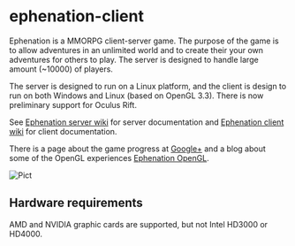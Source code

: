 # ephenation-client
Ephenation is a MMORPG client-server game.
The purpose of the game is to allow adventures in an unlimited world and to create their your own adventures
for others to play.
The server is designed to handle large amount (~10000) of players.

The server is designed to run on a Linux platform, and the client is design to run on both Windows and Linux
(based on OpenGL 3.3). There is now preliminary support for Oculus Rift.

See [Ephenation server wiki](https://github.com/larspensjo/ephenation-server/wiki) for server documentation
and [Ephenation client wiki](https://github.com/larspensjo/ephenation-client/wiki) for client documentation.

There is a page about the game progress at [Google+](https://plus.google.com/u/0/b/116961322217479341351/116961322217479341351/posts)
and a blog about some of the OpenGL experiences [Ephenation OpenGL](http://ephenationopengl.blogspot.se/).

![Pict](https://lh5.googleusercontent.com/-osMriYp7jLg/UGcrFi1suUI/AAAAAAAAAUY/deSaaYmIsco/s650/Valley_2012-09-30.jpeg)
## Hardware requirements
AMD and NVIDIA graphic cards are supported, but not Intel HD3000 or HD4000.
